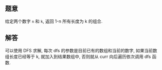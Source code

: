 ## 题意

给定两个数字 `n` 和 `k`, 返回 1-n 所有长度为 k 的组合.

## 解答

可以使用 DFS 求解, 每次 dfs 的参数是目前已有的数组和当前的数字, 如果当前数组长度已经等于 k, 就加入到结果数组中, 否则就从 curr 向后遍历依次调用 dfs 函数.